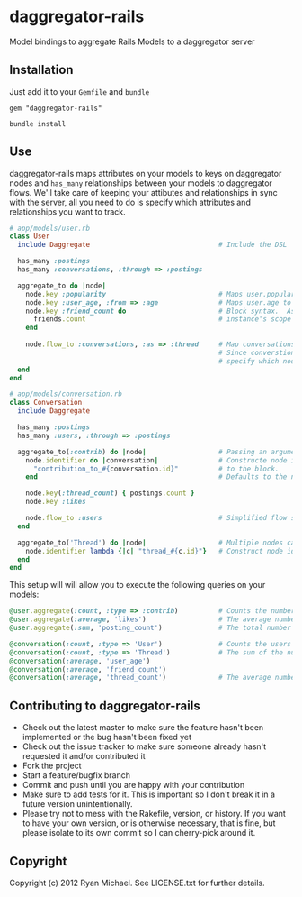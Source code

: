# daggregator-rails

Model bindings to aggregate Rails Models to a daggregator server

## Installation

Just add it to your `Gemfile` and `bundle`

    gem "daggregator-rails"

    bundle install

## Use

daggregator-rails maps attributes on your models to keys on daggregator
nodes and `has_many` relationships between your models to daggregator flows.
We'll take care of keeping your attibutes and relationships in sync with
the server, all you need to do is specify which attributes and relationships
you want to track.

``` ruby
# app/models/user.rb
class User
  include Daggregate                                # Include the DSL

  has_many :postings
  has_many :conversations, :through => :postings

  aggregate_to do |node|
    node.key :popularity                            # Maps user.popularity to nod[:popularity]
    node.key :user_age, :from => :age               # Maps user.age to node[:user_age]
    node.key :friend_count do                       # Block syntax.  Assigns the result of executing the block in
      friends.count                                 # instance's scope to the key specified (friend_count)
    end
    
    node.flow_to :conversations, :as => :thread     # Map conversations relationship to flows
                                                    # Since converstions map to two nodes (see below), we must
                                                    # specify which node type we want to flow to
  end
end
```

``` ruby
# app/models/conversation.rb
class Conversation
  include Daggregate

  has_many :postings
  has_many :users, :through => :postings

  aggregate_to(:contrib) do |node|                  # Passing an argument adds a key {:type => :contrib} to the node. Defaults to class name
    node.identifier do |conversation|               # Constructe node identifier a block. The model instance will be passed
      "contribution_to_#{conversation.id}"          # to the block.
    end                                             # Defaults to the node type and instance id (ie Conversation_3984)

    node.key(:thread_count) { postings.count }
    node.key :likes

    node.flow_to :users                             # Simplified flow syntax, since users only map to a single node per instance
  end

  aggregate_to('Thread') do |node|                  # Multiple nodes can be created, but they must have different types (:contribution != 'Thread')
    node.identifier lambda {|c| "thread_#{c.id}"}   # Construct node identifier using the passed lambda
  end
end
```
  
This setup will will allow you to execute the following queries on your models:

``` ruby
@user.aggregate(:count, :type => :contrib)          # Counts the number of conversations a user has contributed to
@user.aggregate(:average, 'likes')                  # The average number of 'likes' for conversations the user has contributed to
@user.aggregate(:sum, 'posting_count')              # The total number of posts in conversations the user has contributed to

@conversation(:count, :type => 'User')              # Counts the users who have contributed to the conversation
@conversation(:count, :type => 'Thread')            # The sum of the number of conversations contributed to by all the conversation's contributors
@conversation(:average, 'user_age')
@conversation(:average, 'friend_count')                              
@conversation(:average, 'thread_count')             # The average number of postings for conversations which share a user with this one
```


## Contributing to daggregator-rails
 
* Check out the latest master to make sure the feature hasn't been implemented or the bug hasn't been fixed yet
* Check out the issue tracker to make sure someone already hasn't requested it and/or contributed it
* Fork the project
* Start a feature/bugfix branch
* Commit and push until you are happy with your contribution
* Make sure to add tests for it. This is important so I don't break it in a future version unintentionally.
* Please try not to mess with the Rakefile, version, or history. If you want to have your own version, or is otherwise necessary, that is fine, but please isolate to its own commit so I can cherry-pick around it.

## Copyright

Copyright (c) 2012 Ryan Michael. See LICENSE.txt for
further details.

